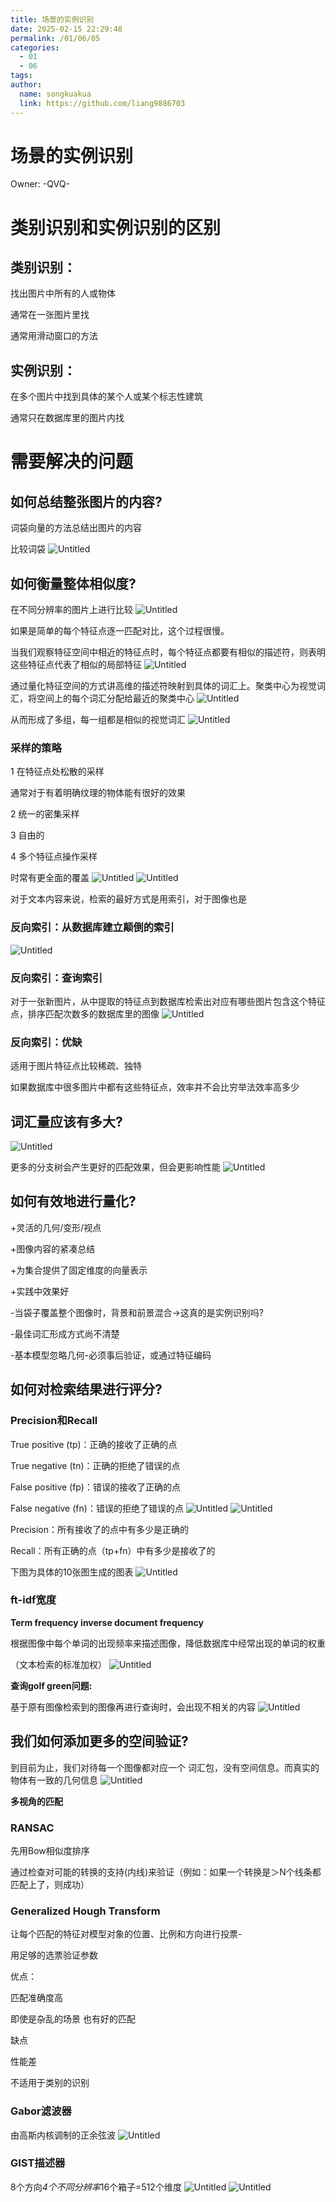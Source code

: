 ```yaml
---
title: 场景的实例识别
date: 2025-02-15 22:29:48
permalink: /01/06/05
categories: 
  - 01
  - 06
tags: 
author:
  name: songkuakua
  link: https://github.com/liang9886703
---
```

# 场景的实例识别

Owner: -QVQ-

# 类别识别和实例识别的区别

## 类别识别：

找出图片中所有的人或物体

通常在一张图片里找

通常用滑动窗口的方法

## 实例识别：

在多个图片中找到具体的某个人或某个标志性建筑

通常只在数据库里的图片内找

# 需要解决的问题

## 如何总结整张图片的内容?

词袋向量的方法总结出图片的内容

比较词袋
![Untitled](./pic44.png)

## 如何衡量整体相似度?

在不同分辨率的图片上进行比较
![Untitled](./pic45.png)

如果是简单的每个特征点逐一匹配对比，这个过程很慢。

当我们观察特征空间中相近的特征点时，每个特征点都要有相似的描述符，则表明这些特征点代表了相似的局部特征
![Untitled](./pic46.png)

通过量化特征空间的方式讲高维的描述符映射到具体的词汇上。聚类中心为视觉词汇，将空间上的每个词汇分配给最近的聚类中心
![Untitled](./pic47.png)

从而形成了多组，每一组都是相似的视觉词汇
![Untitled](./pic48.png)

### 采样的策略

1 在特征点处松散的采样

通常对于有着明确纹理的物体能有很好的效果

2 统一的密集采样

3 自由的

4 多个特征点操作采样

时常有更全面的覆盖
![Untitled](./pic49.png)
![Untitled](./pic50.png)

对于文本内容来说，检索的最好方式是用索引，对于图像也是

### 反向索引：从数据库建立颠倒的索引
![Untitled](./pic51.png)

### 反向索引：查询索引

对于一张新图片，从中提取的特征点到数据库检索出对应有哪些图片包含这个特征点，排序匹配次数多的数据库里的图像
![Untitled](./pic52.png)

### 反向索引：优缺

适用于图片特征点比较稀疏、独特

如果数据库中很多图片中都有这些特征点，效率并不会比穷举法效率高多少

## 词汇量应该有多大?
![Untitled](./pic53.png)

更多的分支树会产生更好的匹配效果，但会更影响性能
![Untitled](./pic54.png)

## 如何有效地进行量化?

+灵活的几何/变形/视点

+图像内容的紧凑总结

+为集合提供了固定维度的向量表示

+实践中效果好

-当袋子覆盖整个图像时，背景和前景混合->这真的是实例识别吗?

-最佳词汇形成方式尚不清楚

-基本模型忽略几何-必须事后验证，或通过特征编码

## 如何对检索结果进行评分?

### Precision和Recall

True positive (tp)：正确的接收了正确的点

True negative (tn)：正确的拒绝了错误的点

False positive (fp)：错误的接收了正确的点

False negative (fn)：错误的拒绝了错误的点
![Untitled](./pic55.png)
![Untitled](./pic56.png)

Precision：所有接收了的点中有多少是正确的

Recall：所有正确的点（tp+fn）中有多少是接收了的

下图为具体的10张图生成的图表
![Untitled](./pic57.png)

### ft-idf宽度

**Term frequency inverse document frequency**

根据图像中每个单词的出现频率来描述图像，降低数据库中经常出现的单词的权重

（文本检索的标准加权）
![Untitled](./pic58.png)

**查询golf green问题:**

基于原有图像检索到的图像再进行查询时，会出现不相关的内容
![Untitled](./pic59.png)

## 我们如何添加更多的空间验证?

到目前为止，我们对待每一个图像都对应一个 词汇包，没有空间信息。而真实的物体有一致的几何信息
![Untitled](./pic60.png)

**多视角的匹配**

### RANSAC

先用Bow相似度排序

通过检查对可能的转换的支持(内线)来验证（例如：如果一个转换是＞N个线条都匹配上了，则成功）

### Generalized Hough Transform

让每个匹配的特征对模型对象的位置、比例和方向进行投票-

用足够的选票验证参数

优点：

匹配准确度高

即使是杂乱的场景 也有好的匹配

缺点

性能差

不适用于类别的识别

### Gabor滤波器

由高斯内核调制的正余弦波
![Untitled](./pic61.png)

### GIST描述器

8个方向*4个不同分辨率*16个箱子=512个维度
![Untitled](./pic62.png)
![Untitled](./pic63.png)